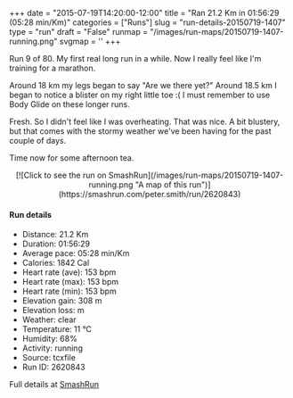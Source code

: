 +++
date = "2015-07-19T14:20:00-12:00"
title = "Ran 21.2 Km in 01:56:29 (05:28 min/Km)"
categories = ["Runs"]
slug = "run-details-20150719-1407"
type = "run"
draft = "False"
runmap = "/images/run-maps/20150719-1407-running.png"
svgmap = '<polyline points="0 52, 4 48, 13 48, 21 37, 38 47, 52 49, 55 54, 62 49, 59 56, 70 65, 81 58, 84 53, 82 42, 87 44, 90 50, 100 48, 90 34, 62 44, 59 56, 70 65, 83 55, 85 49, 82 42, 87 44, 90 50, 100 48, 89 34, 85 36, 85 38, 66 41, 62 44, 59 56, 69 65, 82 58, 85 49, 82 42, 88 45, 90 50, 99 48, 95 40, 90 35, 87 38, 66 41, 62 45, 59 55, 71 65, 78 60, 81 58, 85 50, 83 42, 90 51, 100 48, 91 35, 67 40, 62 45, 59 56, 70 65, 81 59, 84 53, 82 42, 88 45, 90 50, 97 50, 100 48, 90 34, 86 35, 86 39, 81 37, 66 41, 65 41, 59 56, 70 65, 81 58, 85 50, 83 42, 90 50, 99 48, 90 35, 65 41, 61 47, 63 54, 59 56, 71 65, 81 59, 85 50, 81 43, 71 39, 63 42, 55 53, 21 37, 13 49, 5 47, 0 54">'
+++

Run 9 of 80. My first real long run in a while. Now I really feel like I'm training for a marathon. 

Around 18 km my legs began to say "Are we there yet?"  Around 18.5 km I began to notice a blister on my right little toe :(  I must remember to use Body Glide on these longer runs.  

Fresh. So I didn't feel like I was overheating. That was nice. A bit blustery, but that comes with the stormy weather we've been having for the past couple of days. 

Time now for some afternoon tea. 



<!--more-->

<center>
[![Click to see the run on SmashRun](/images/run-maps/20150719-1407-running.png "A map of this run")](https://smashrun.com/peter.smith/run/2620843)
</center>

#### Run details

* Distance: 21.2 Km
* Duration: 01:56:29
* Average pace: 05:28 min/Km
* Calories: 1842 Cal
* Heart rate (ave): 153 bpm
* Heart rate (max): 153 bpm
* Heart rate (min): 153 bpm
* Elevation gain: 308 m
* Elevation loss:  m
* Weather: clear
* Temperature: 11 &deg;C
* Humidity: 68%
* Activity: running
* Source: tcxfile
* Run ID: 2620843

Full details at [SmashRun](https://smashrun.com/peter.smith/run/2620843)